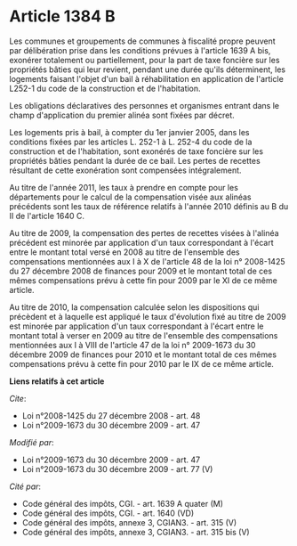 # Article 1384 B

Les communes et groupements de communes à fiscalité propre peuvent par délibération prise dans les conditions prévues à
l'article 1639 A bis, exonérer totalement ou partiellement, pour la part de taxe foncière sur les propriétés bâties qui leur
revient, pendant une durée qu'ils déterminent, les logements faisant l'objet d'un bail à réhabilitation en application de
l'article L252-1 du code de la construction et de l'habitation.

Les obligations déclaratives des personnes et organismes entrant dans le champ d'application du premier alinéa sont fixées
par décret.

Les logements pris à bail, à compter du 1er janvier 2005, dans les conditions fixées par les articles L. 252-1 à L. 252-4 du
code de la construction et de l'habitation, sont exonérés de taxe foncière sur les propriétés bâties pendant la durée de ce
bail. Les pertes de recettes résultant de cette exonération sont compensées intégralement.

Au titre de l'année 2011, les taux à prendre en compte pour les départements pour le calcul de la compensation visée aux
alinéas précédents sont les taux de référence relatifs à l'année 2010 définis au B du II de l'article 1640 C.

Au titre de 2009, la compensation des pertes de recettes visées à l'alinéa précédent est minorée par application d'un taux
correspondant à l'écart entre le montant total versé en 2008 au titre de l'ensemble des compensations mentionnées aux I à X
de l'article 48 de la loi n° 2008-1425 du 27 décembre 2008 de finances pour 2009 et le montant total de ces mêmes
compensations prévu à cette fin pour 2009 par le XI de ce même article. 

Au titre de 2010, la compensation calculée selon les dispositions qui précèdent et à laquelle est appliqué le taux
d'évolution fixé au titre de 2009 est minorée par application d'un taux correspondant à l'écart entre le montant total à
verser en 2009 au titre de l'ensemble des compensations mentionnées aux I à VIII de l'article 47 de la loi n° 2009-1673 du 30
décembre 2009 de finances pour 2010 et le montant total de ces mêmes compensations prévu à cette fin pour 2010 par le IX de
ce même article.

**Liens relatifs à cet article**

_Cite_:

  - Loi n°2008-1425 du 27 décembre 2008 - art. 48
  - Loi n°2009-1673 du 30 décembre 2009 - art. 47

_Modifié par_:

  - Loi n°2009-1673 du 30 décembre 2009 - art. 47
  - Loi n°2009-1673 du 30 décembre 2009 - art. 77 (V)

_Cité par_:

  - Code général des impôts, CGI. - art. 1639 A quater (M)
  - Code général des impôts, CGI. - art. 1640 (VD)
  - Code général des impôts, annexe 3, CGIAN3. - art. 315 (V)
  - Code général des impôts, annexe 3, CGIAN3. - art. 315 bis (V)
